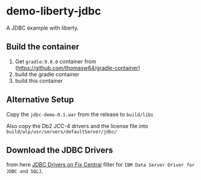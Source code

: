 # demo-liberty-jdbc

A JDBC example with liberty.

## Build the container

1. Get `gradle:9.0.0` container from (https://github.com/thomasw64/gradle-container)
2. build the gradle container
3. build this container

## Alternative Setup

Copy the `jdbc-demo-0.1.war` from the release to `build/libs`

Also copy the Db2 JCC-4 drivers and the license file into `build/wlp/usr/servers/defaultServer/jdbc/`

## Download the JDBC Drivers

from here [JDBC Drivers on Fix Central](https://www.ibm.com/support/fixcentral/swg/selectFixes?parent=ibm~Information%2BManagement&product=ibm/Information+Management/IBM+Data+Server+Client+Packages&release=12.1&platform=All&function=fixId&fixids=*FP000*&includeSupersedes=0&source=fc) filter for `IBM Data Server Driver for JDBC and SQLJ`.

